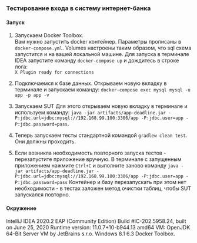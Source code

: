 ### Тестирование входа в систему интернет-банка
#### Запуск
 1. Запускаем Docker Toolbox.  
 Вам нужно запустить docker контейнер.
 Параметры прописаны в ```docker-compose.yml```.
 Volumes настроены таким образом, что sql схема запустится и на вашей локальной машине.
 Для запуска в терминале IDEA запустите команду   ```docker-compose up``` и дождитесь в строке лога:  
 ```X Plugin ready for connections```

 2. Подключаемся к базе данных. Открываем новую вкладку в терминале и запускаем команду:   ```docker-compose exec mysql mysql -u app -p app -v```
 3. Запускаем SUT Для этого открываем новую вкладку в терминале и используем команду:   ```java -jar artifacts/app-deadline.jar -P:jdbc.url=jdbc:mysql://192.168.99.100:3306/app -P:jdbc.user=app -P:jdbc.password=pass```.
 4. Теперь запускаем тесты стандартной командой ```gradlew clean test```. Они должны проходить.
 5. Если возникла необходимость повторного запуска тестов - перезапустите приложение вручную. В терминале с запущенным приложением нажмите ```Ctrl+C``` 
 и выполните заново команду ```java -jar artifacts/app-deadline.jar -P:jdbc.url=jdbc:mysql://192.168.99.100:3306/app -P:jdbc.user=app -P:jdbc.password=pass```
 Контейнер и базу перезапускать при этом нет необходимости - в тестах заложен метод очистки таблиц, чтобы SUT запускался повторно.
 
#### Окружение
IntelliJ IDEA 2020.2 EAP (Community Edition)
Build #IC-202.5958.24, built on June 25, 2020
Runtime version: 11.0.7+10-b944.13 amd64
VM: OpenJDK 64-Bit Server VM by JetBrains s.r.o.
Windows 8.1 6.3
Docker Toolbox.